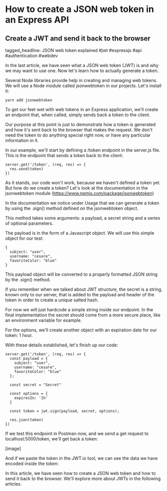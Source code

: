# How to create a JSON web token in an Express API
## Create a JWT and send it back to the browser

tagged_headline: JSON web token explained #jwt #expressjs #api #authentication #webdev



In the last article, we have seen what a JSON web token (JWT) is and why we may want to use one. Now let's learn how to actually generate a token.

Several Node libraries provide help in creating and managing web tokens. We will use a Node module called jsonwebtoken in our projects. Let's install it:

```
yarn add jsonwebtoken
```

To get our feet wet with web tokens in an Express application, we'll create an endpoint that, when called, simply sends back a token to the client.

Our purpose at this point is just to demonstrate how a token is generated and how it's sent back to the browser that makes the request.
We don't need the token to do anything special right now, or have any particular information in it.

In our example, we'll start by defining a /token endpoint in the server.js file. This is the endpoint that sends a token back to the client:

```
server.get('/token', (req, res) => {
  res.send(token)
})
```

As it stands, our code won't work, because we haven't defined a token yet.  But how do we create a token? Let's look at the documentation in the jsonwebtoken module (https://www.npmjs.com/package/jsonwebtoken)

In the documentation we notice under Usage that we can generate a token by using the .sign() method defined on the jsonwebtoken object.

This method takes some arguments: a payload, a secret string and a series of optional parameters.

The payload is in the form of a Javascript object. We will use this simple object for our test: 

```
{
  subject: "user",
  username: "cesare",
  favoriteColor: "blue"
}
```

This payload object will be converted to a properly formatted JSON string by the .sign() method.

If you remember when we talked about JWT structure, the secret is a string, known only to our server, that is added to the payload and header of the token in order to create a unique salted hash.

For now we will just hardcode a simple string inside our endpoint. In the final implementation the secret should come from a more secure place, like an environment variable for example.

For the options, we'll create another object with an expiration date for our token: 1 hour.

With these details established, let's finish up our code:

```
server.get('/token', (req, res) => {
  const payload = {
    subject: "user",
    username: "cesare",
    favoriteColor: "blue"
  };

  const secret = "Secret"

  const options = {
    expiresIn: '1h'
  }

  const token = jwt.sign(payload, secret, options);

  res.json(token)
})
```

If we test this endpoint in Postman now, and we send a get request to localhost:5000/token, we'll get back a token:

[image]

And if we paste the token in the JWT.io tool, we can see the data we have encoded inside the token:

In this article, we have seen how to create a JSON web token and how to send it back to the browser. We'll explore more about JWTs in the following articles.
